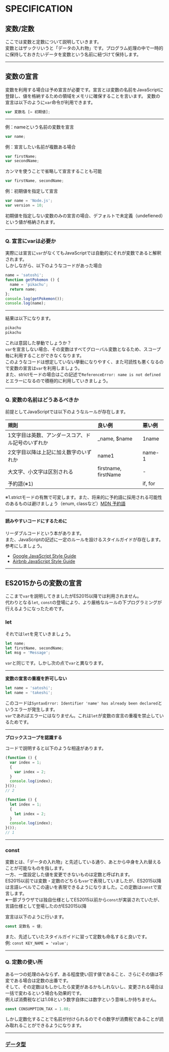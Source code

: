 # SPECIFICATION

## 変数/定数
ここでは変数と定数について説明していきます。<br>
変数とはザックリいうと「データの入れ物」です。プログラム処理の中で一時的に保持しておきたいデータを変数という名前に紐づけて保持します。

---

## 変数の宣言

変数を利用する場合は予め宣言が必要です。宣言とは変数の名前をJavaScriptに登録し、値を格納するための領域をメモリに確保することを言います。
変数の宣言は以下のように`var`命令が利用できます。

```js
var 変数名 [= 初期値];
```

---

例：nameという名前の変数を宣言
```js
var name;
```

例：宣言したい名前が複数ある場合
```js
var firstName;
var secondName;
```

カンマを使うことで省略して宣言することも可能
```js
var firstName, secondName;
```

例：初期値を指定して宣言
```js
var name = 'Node.js';
var version = 10;
```

初期値を指定しない変数のみの宣言の場合、デフォルトで未定義（undefiened）という値が格納されます。

---

### Q. 宣言にvarは必要か

実際には宣言に`var`がなくてもJavaScriptでは自動的にそれが変数であると解釈されます。<br>
しかしながら、以下のようなコードがあった場合

```js
name = 'satoshi';
function getPokemon () {
  name = 'pikachu';
  return name;
};
console.log(getPokemon());
console.log(name);
```

---

結果は以下になります。
```sh
pikachu
pikachu
```
これは意図した挙動でしょうか？<br>
`var`を宣言しない場合、その変数はすべてグローバル変数となるため、スコープ毎に利用することができなくなります。<br>
このようなコードは想定していない挙動になりやすく、また可読性も悪くなるので変数の宣言は`var`を利用しましょう。<br>
また、strictモードの場合はこの記述で`ReferenceError: name is not defined`とエラーになるので積極的に利用していきましょう。

---

### Q. 変数の名前はどうあるべきか
前提としてJavaScriptでは以下のようなルールが存在します。

|規則|良い例|悪い例|
|:----|:----|:----|
|1文字目は英数、アンダースコア、ドル記号のいずれか|_name, $name|1name|
|2文字目以降は上記に加え数字のいずれか|name1|name-1|
|大文字、小文字は区別される|firstname, firstName|-|
|予約語(※1)||if, for|

※1.strictモードの有無で可変します。また、将来的に予約語に採用される可能性のあるものは避けましょう（enum, classなど）[MDN 予約語](https://developer.mozilla.org/ja/docs/Web/JavaScript/Reference/Reserved_Words)

---

#### 読みやすいコードにするために
リーダブルコードという本があります。<br>
また、JavaScriptの記述に一定のルールを設けるスタイルガイドが存在します。<br>
参考にしましょう。

- [Google JavaScript Style Guide](https://google.github.io/styleguide/javascriptguide.xml)
- [Airbnb JavaScript Style Guide](https://github.com/airbnb/JavaScript)

---

## ES2015からの変数の宣言

ここまで`var`を説明してきましたがES2015以降では利用されません。<br>
代わりとなる`let`, `const`の登場により、より厳格なルールの下プログラミングが行えるようになったためです。

### let
それでは`let`を見ていきましょう。<br>
```js
let name;
let firstName, secondName;
let msg = 'Message';
```
`var`と同じです。しかし次の点で`var`と異なります。

---

**変数の宣言の重複を許可しない**
```js
let name = 'satoshi';
let name = 'takeshi';
```
このコードは`SyntaxError: Identifier 'name' has already been declared`というエラーが発生します。<br>
`var`であればエラーにはなりません。これは`let`が変数の宣言の重複を禁止しているためです。

---

**ブロックスコープを認識する**

コードで説明すると以下のような相違があります。
```js
(function () {
  var index = 1;
  {
    var index = 2;
  }
  console.log(index);
}());
// 2
```

```js
(function () {
  let index = 1;
  {
    let index = 2;
  }
  console.log(index);
}());
// 1
```

---

### const

変数とは、「データの入れ物」と先述している通り、あとから中身を入れ替えることが可能なものを指します。<br>
一方、一度設定した値を変更できないものは定数と呼ばれます。<br>
ES2015以前では変数・定数のどちらも`var`で表現していましたが、ES2015以降は言語レベルでこの違いを表現できるようになりました。この定数は`const`で宣言します。<br>
※一部ブラウザでは独自仕様としてES2015以前から`const`が実装されていたが、言語仕様として登場したのがES2015以降

宣言は以下のように行います。
```js
const 定数名 = 値;
```

また、先述していたスタイルガイドに習って定数も命名すると良いです。<br>
例: `const KEY_NAME = 'value';`

---

### Q. 定数の使い所

ある一つの処理のみならず、ある程度使い回す値であること、さらにその値は不変である場合は定数の出番です。<br>
そして、その定数はもしかしたら変更があるかもしれないし、変更される場合は一括で変わるという場合も効果的です。<br>
例えば消費税などは1.08という数字自体には数字という意味しか持ちません。

```js
const CONSUMPTION_TAX = 1.08;
```

しかし定数化することで名前が付けられるのでその数字が消費税であることが読み取れることができるようになります。

---

### [データ型](?md=/docs/03-SPECIFICATION-02)

